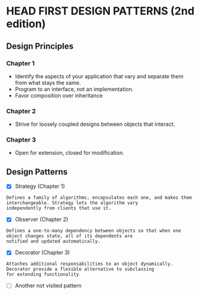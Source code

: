 # HEAD FIRST DESIGN PATTERNS (2nd edition)

## Design Principles
### Chapter 1
- Identify the aspects of your application that vary and separate them from what stays the same.
- Program to an interface, not an implementation.
- Favor composition over inheritance

### Chapter 2
- Strive for loosely coupled designs between objects that interact.

### Chapter 3
- Open for extension, closed for modification.

## Design Patterns
- [x] Strategy (Chapter 1)
```
Defines a family of algorithms, encapsulates each one, and makes them interchangeable. Strategy lets the algorithm vary 
independently from clients that use it.
```
- [x] Observer (Chapter 2)
```
Defines a one-to-many dependency between objects so that when one object changes state, all of its dependents are 
notified and updated automatically.
```

- [x] Decorator (Chapter 3)
```
Attaches additional responsabilities to an object dynamically. Decorator provide a flexible alternative to subclassing
for extending functionality
```

- [ ] Another not visited pattern